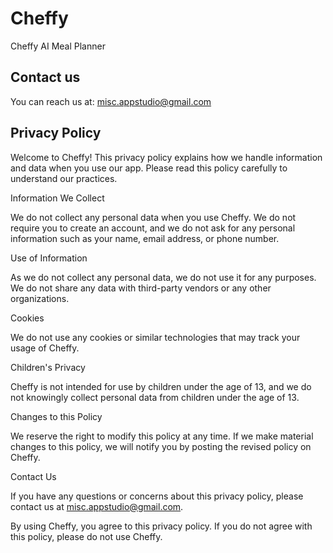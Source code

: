 # Cheffy
Cheffy AI Meal Planner

## Contact us
You can reach us at: misc.appstudio@gmail.com

## Privacy Policy

Welcome to Cheffy! This privacy policy explains how we handle information and data when you use our app. Please read this policy carefully to understand our practices.

Information We Collect

We do not collect any personal data when you use Cheffy. We do not require you to create an account, and we do not ask for any personal information such as your name, email address, or phone number.

Use of Information

As we do not collect any personal data, we do not use it for any purposes. We do not share any data with third-party vendors or any other organizations.

Cookies

We do not use any cookies or similar technologies that may track your usage of Cheffy.

Children's Privacy

Cheffy is not intended for use by children under the age of 13, and we do not knowingly collect personal data from children under the age of 13.

Changes to this Policy

We reserve the right to modify this policy at any time. If we make material changes to this policy, we will notify you by posting the revised policy on Cheffy.

Contact Us

If you have any questions or concerns about this privacy policy, please contact us at misc.appstudio@gmail.com.

By using Cheffy, you agree to this privacy policy. If you do not agree with this policy, please do not use Cheffy.
